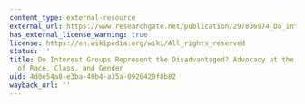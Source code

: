 ```yaml
---
content_type: external-resource
external_url: https://www.researchgate.net/publication/297836974_Do_interest_groups_represent_the_disadvantaged_Advocacy_at_the_intersections_of_race_class_and_gender
has_external_license_warning: true
license: https://en.wikipedia.org/wiki/All_rights_reserved
status: ''
title: Do Interest Groups Represent the Disadvantaged? Advocacy at the Intersections
  of Race, Class, and Gender
uid: 4d0e54a8-e3ba-40b4-a35a-0926420f8b82
wayback_url: ''
---
```

